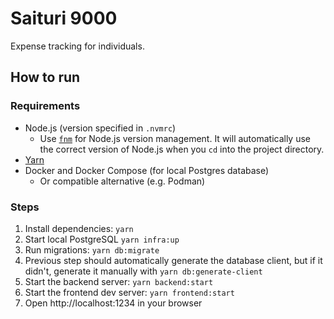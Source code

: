 
# Saituri 9000

Expense tracking for individuals.

## How to run

### Requirements

- Node.js (version specified in `.nvmrc`)
  - Use [`fnm`](https://github.com/Schniz/fnm) for Node.js version management. It will automatically use the
    correct version of Node.js when you `cd` into the project directory.
- [Yarn](https://yarnpkg.com/getting-started/install)
- Docker and Docker Compose (for local Postgres database)
  - Or compatible alternative (e.g. Podman)

### Steps

1. Install dependencies: `yarn`
2. Start local PostgreSQL `yarn infra:up`
3. Run migrations: `yarn db:migrate`
4. Previous step should automatically generate the database client, but if it didn't, generate it manually with `yarn db:generate-client`
4. Start the backend server: `yarn backend:start`
5. Start the frontend dev server: `yarn frontend:start`
6. Open http://localhost:1234 in your browser
